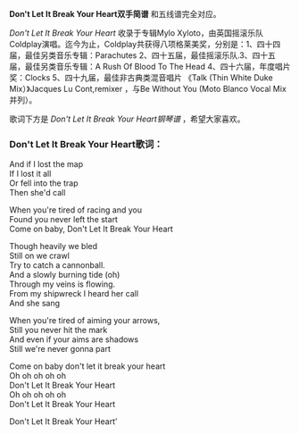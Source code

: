 

**Don't Let It Break Your Heart双手简谱** 和五线谱完全对应。

_Don't Let It Break Your Heart_ 收录于专辑Mylo
Xyloto，由英国摇滚乐队Coldplay演唱。迄今为止，Coldplay共获得八项格莱美奖，分别是：1、四十四届，最佳另类音乐专辑：Parachutes
2、四十五届，最佳摇滚乐队.3、四十五届，最佳另类音乐专辑：A Rush Of Blood To The Head 4、四十六届，年度唱片奖：Clocks
5、四十九届，最佳非古典类混音唱片 《Talk (Thin White Duke Mix）》Jacques Lu Cont,remixer ，与Be
Without You (Moto Blanco Vocal Mix并列）。

歌词下方是 _Don't Let It Break Your Heart钢琴谱_ ，希望大家喜欢。

### Don't Let It Break Your Heart歌词：

And if I lost the map  
If I lost it all  
Or fell into the trap  
Then she'd call

When you're tired of racing and you  
Found you never left the start  
Come on baby, Don't Let It Break Your Heart

Though heavily we bled  
Still on we crawl  
Try to catch a cannonball.  
And a slowly burning tide (oh)  
Through my veins is flowing.  
From my shipwreck I heard her call  
And she sang

When you're tired of aiming your arrows,  
Still you never hit the mark  
And even if your aims are shadows  
Still we're never gonna part

Come on baby don't let it break your heart  
Oh oh oh oh oh  
Don't Let It Break Your Heart  
Oh oh oh oh oh  
Don't Let It Break Your Heart

Don't Let It Break Your Heart’

